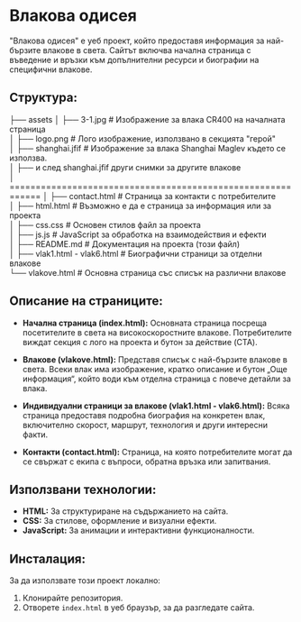 # Влакова одисея

"Влакова одисея" е уеб проект, който предоставя информация за най-бързите влакове в света. Сайтът включва начална страница с въведение и връзки към допълнителни ресурси и биографии на специфични влакове.

## Структура:
├── assets 
│ ├── 3-1.jpg # Изображение за влака CR400 на началната страница  
│ ├── logo.png # Лого изображение, използвано в секцията "герой"  
│ ├── shanghai.jfif # Изображение за влака Shanghai Maglev където се използва.  
│ ├── и след shanghai.jfif други снимки за другите влакове  
│ ============================================================
│ ├── contact.html # Страница за контакти с потребителите  
│ ├── html.html # Възможно е да е страница за информация или за проекта  
│ ├── css.css # Основен стилов файл за проекта  
│ ├── js.js # JavaScript за обработка на взаимодействия и ефекти  
│ ├── README.md # Документация на проекта (този файл)  
│ ├── vlak1.html - vlak6.html # Биографични страници за отделни влакове  
└── vlakove.html # Основна страница със списък на различни влакове 


## Описание на страниците:
- **Начална страница (index.html):** Основната страница посреща посетителите в света на високоскоростните влакове. Потребителите виждат секция с лого на проекта и бутон за действие (CTA).
  
- **Влакове (vlakove.html):** Представя списък с най-бързите влакове в света. Всеки влак има изображение, кратко описание и бутон „Още информация“, който води към отделна страница с повече детайли за влака.

- **Индивидуални страници за влакове (vlak1.html - vlak6.html):** Всяка страница предоставя подробна биография на конкретен влак, включително скорост, маршрут, технология и други интересни факти.

- **Контакти (contact.html):** Страница, на която потребителите могат да се свържат с екипа с въпроси, обратна връзка или запитвания.

## Използвани технологии:
- **HTML:** За структуриране на съдържанието на сайта.
- **CSS:** За стилове, оформление и визуални ефекти.
- **JavaScript:** За анимации и интерактивни функционалности.

## Инсталация:
За да използвате този проект локално:
1. Клонирайте репозитория.
2. Отворете `index.html` в уеб браузър, за да разгледате сайта.
